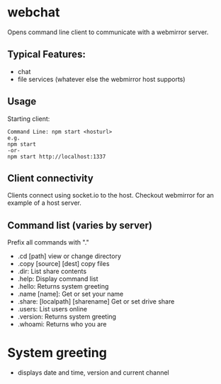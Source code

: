 # webchat
Opens command line client to communicate with a webmirror server.

## Typical Features:
- chat
- file services
(whatever else the webmirror host supports)

## Usage
Starting client:
~~~
Command Line: npm start <hosturl>
e.g.
npm start
-or-
npm start http://localhost:1337
~~~

## Client connectivity
Clients connect using socket.io to the host. Checkout webmirror for
an example of a host server.

## Command list (varies by server)
Prefix all commands with "."
- .cd [path] view or change directory
- .copy [source] [dest] copy files
- .dir: List share contents
- .help: Display command list
- .hello: Returns system greeting
- .name [name]: Get or set your name
- .share:  [localpath] [sharename] Get or set drive share
- .users: List users online
- .version: Returns system greeting
- .whoami: Returns who you are

# System greeting
- displays date and time, version and current channel
